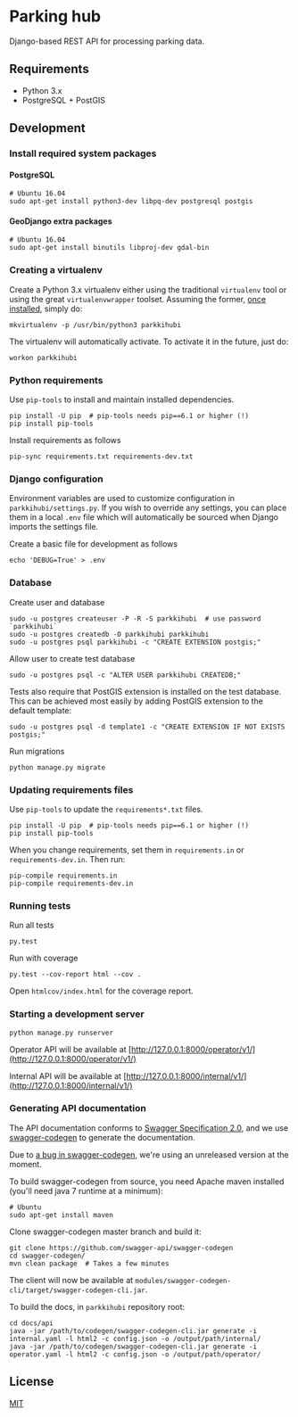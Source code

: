 # Parking hub

Django-based REST API for processing parking data.

## Requirements

* Python 3.x
* PostgreSQL + PostGIS

## Development

### Install required system packages

#### PostgreSQL

    # Ubuntu 16.04
    sudo apt-get install python3-dev libpq-dev postgresql postgis

#### GeoDjango extra packages

    # Ubuntu 16.04
    sudo apt-get install binutils libproj-dev gdal-bin

### Creating a virtualenv

Create a Python 3.x virtualenv either using the traditional `virtualenv` tool or using the great `virtualenvwrapper` toolset. Assuming the former, [once installed](https://virtualenvwrapper.readthedocs.io/en/latest/), simply do:

    mkvirtualenv -p /usr/bin/python3 parkkihubi

The virtualenv will automatically activate. To activate it in the future, just do:

    workon parkkihubi

### Python requirements

Use `pip-tools` to install and maintain installed dependencies.

    pip install -U pip  # pip-tools needs pip==6.1 or higher (!)
    pip install pip-tools

Install requirements as follows

    pip-sync requirements.txt requirements-dev.txt

### Django configuration

Environment variables are used to customize configuration in `parkkihubi/settings.py`. If you wish to override any settings, you can place them in a local `.env` file which will automatically be sourced when Django imports the settings file.

Create a basic file for development as follows

    echo 'DEBUG=True' > .env

### Database

Create user and database

    sudo -u postgres createuser -P -R -S parkkihubi  # use password `parkkihubi`
    sudo -u postgres createdb -O parkkihubi parkkihubi
    sudo -u postgres psql parkkihubi -c "CREATE EXTENSION postgis;"

Allow user to create test database

    sudo -u postgres psql -c "ALTER USER parkkihubi CREATEDB;"

Tests also require that PostGIS extension is installed on the test database. This can be achieved most easily by adding PostGIS extension to the default template:

    sudo -u postgres psql -d template1 -c "CREATE EXTENSION IF NOT EXISTS postgis;"

Run migrations

    python manage.py migrate

### Updating requirements files

Use `pip-tools` to update the `requirements*.txt` files.

    pip install -U pip  # pip-tools needs pip==6.1 or higher (!)
    pip install pip-tools

When you change requirements, set them in `requirements.in` or `requirements-dev.in`. Then run:

    pip-compile requirements.in
    pip-compile requirements-dev.in

### Running tests

Run all tests

    py.test

Run with coverage

    py.test --cov-report html --cov .

Open `htmlcov/index.html` for the coverage report.

### Starting a development server

    python manage.py runserver

Operator API will be available at [http://127.0.0.1:8000/operator/v1/](http://127.0.0.1:8000/operator/v1/)

Internal API will be available at [http://127.0.0.1:8000/internal/v1/](http://127.0.0.1:8000/internal/v1/)

### Generating API documentation

The API documentation conforms to [Swagger Specification 2.0](http://swagger.io/specification/), and we use
[swagger-codegen](https://github.com/swagger-api/swagger-codegen) to generate the documentation.

Due to [a bug in swagger-codegen](https://github.com/swagger-api/swagger-codegen/pull/4508),
we're using an unreleased version at the moment.

To build swagger-codegen from source, you need Apache maven installed (you'll
need java 7 runtime at a minimum):

    # Ubuntu
    sudo apt-get install maven

Clone swagger-codegen master branch and build it:

    git clone https://github.com/swagger-api/swagger-codegen
    cd swagger-codegen/
    mvn clean package  # Takes a few minutes

The client will now be available at `modules/swagger-codegen-cli/target/swagger-codegen-cli.jar`.

To build the docs, in `parkkihubi` repository root:

    cd docs/api
    java -jar /path/to/codegen/swagger-codegen-cli.jar generate -i internal.yaml -l html2 -c config.json -o /output/path/internal/
    java -jar /path/to/codegen/swagger-codegen-cli.jar generate -i operator.yaml -l html2 -c config.json -o /output/path/operator/

## License

[MIT](https://tldrlegal.com/license/mit-license)
